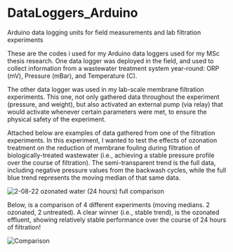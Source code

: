 # DataLoggers_Arduino
Arduino data logging units for field measurements and lab filtration experiments

These are the codes i used for my Arduino data loggers used for my MSc thesis research. 
One data logger was deployed in the field, and used to collect information from a wastewater treatment system year-round: ORP (mV), Pressure (mBar), and Temperature (C).

The other data logger was used in my lab-scale membrane filtration experiments. 
This one, not only gathered data throughout the experiment (pressure, and weight), but also activated an external pump (via relay) that would activate whenever certain parameters were met, to ensure the physical safety of the experiment.

Attached below are examples of data gathered from one of the filtration experiments. In this experiment, I wanted to test the effects of ozonation treatment on the reduction of membrane fouling during filtration of biologically-treated wastewater (i.e., achieving a stable pressure profile over the course of filtration).
The semi-transparent trend is the full data, including negative pressure values from the backwash cycles, while the full blue trend represents the moving median of that same data.

![2-08-22 ozonated water (24 hours) full comparison](https://user-images.githubusercontent.com/124437932/217281316-d7eb3e44-8743-4ae6-83b8-e8e91bd451df.png)

Below, is a comparison of 4 different experiments (moving medians. 2 ozonated, 2 untreated).
A clear winner (i.e., stable trend), is the ozonated effluent, showing relatively stable performance over the course of 24 hours of filtration!



![Comparison](https://user-images.githubusercontent.com/124437932/217282043-3ab6e67a-c1f7-4b8c-86a7-b1327ab76783.png)
